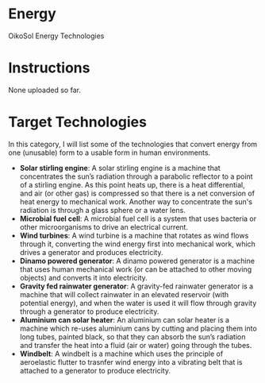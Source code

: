 # Energy
OikoSol Energy Technologies

# Instructions

None uploaded so far.

# Target Technologies

In this category, I will list some of the technologies that convert energy from one (unusable) form to a usable form in human environments.

* **Solar stirling engine**: A solar stirling engine is a machine that concentrates the sun’s radiation through a parabolic reflector to a point of a stirling engine. As this point heats up, there is a heat differential, and air (or other gas) is compressed so that there is a net conversion of heat energy to mechanical work. Another way to concentrate the sun's radiation is through a glass sphere or a water lens.
* **Microbial fuel cell**: A microbial fuel cell is a system that uses bacteria or other microorganisms to drive an electrical current.
* **Wind turbines**: A wind turbine is a machine that rotates as wind flows through it, converting the wind energy first into mechanical work, which drives a generator and produces electricity.
* **Dinamo powered generator**: A dinamo powered generator is a machine that uses human mechanical work (or can be attached to other moving objects) and converts it into electricity.
* **Gravity fed rainwater generator**: A gravity-fed rainwater generator is a machine that will collect rainwater in an elevated reservoir (with potential energy), and when the water is used it will flow through gravity through a generator to produce electricity.
* **Aluminium can solar heater**: An aluminium can solar heater is a machine which re-uses aluminium cans by cutting and placing them into long tubes, painted black, so that they can absorb the sun’s radiation and transfer the heat into a fluid (air or water) going through the tubes.
* **Windbelt**: A windbelt is a machine which uses the principle of aeroelastic flutter to trasnfer wind energy into a vibrating belt that is attached to a generator to produce electricity.

